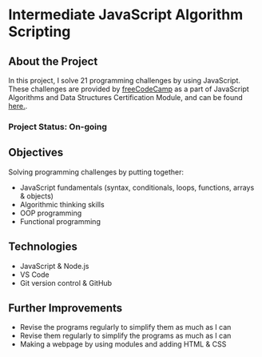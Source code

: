# Intermediate JavaScript Algorithm Scripting

## About the Project
In this project, I solve 21 programming challenges by using JavaScript. These challenges are provided by [freeCodeCamp](https://www.freecodecamp.org/) as a part of JavaScript Algorithms and Data Structures Certification Module, and can be found [here.](https://www.freecodecamp.org/learn/javascript-algorithms-and-data-structures/#intermediate-algorithm-scripting).

### Project Status: On-going


## Objectives 
Solving programming challenges by putting together:
* JavaScript fundamentals (syntax, conditionals, loops, functions, arrays & objects) 
* Algorithmic thinking skills
* OOP programming 
* Functional programming


## Technologies
* JavaScript & Node.js
* VS Code
* Git version control & GitHub


## Further Improvements
* Revise the programs regularly to simplify them as much as I can
* Revise them regularly to simplify the programs as much as I can
* Making a webpage by using modules and adding HTML & CSS